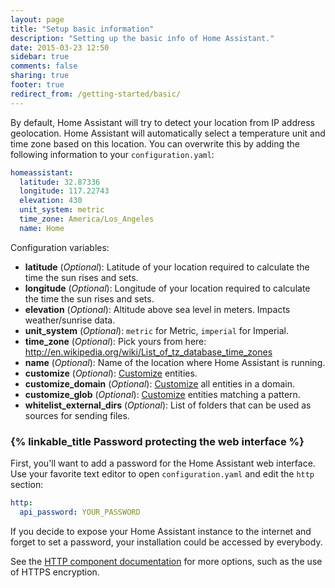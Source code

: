 ```yaml
---
layout: page
title: "Setup basic information"
description: "Setting up the basic info of Home Assistant."
date: 2015-03-23 12:50
sidebar: true
comments: false
sharing: true
footer: true
redirect_from: /getting-started/basic/
---
```


By default, Home Assistant will try to detect your location from IP address geolocation. Home Assistant will automatically select a temperature unit and time zone based on this location. You can overwrite this by adding the following information to your `configuration.yaml`:

```yaml
homeassistant:
  latitude: 32.87336
  longitude: 117.22743
  elevation: 430
  unit_system: metric
  time_zone: America/Los_Angeles
  name: Home
```

Configuration variables:

- **latitude** (*Optional*): Latitude of your location required to calculate the time the sun rises and sets.
- **longitude** (*Optional*): Longitude of your location required to calculate the time the sun rises and sets.
- **elevation** (*Optional*): Altitude above sea level in meters. Impacts weather/sunrise data. 
- **unit_system** (*Optional*): `metric` for Metric, `imperial` for Imperial.
- **time_zone** (*Optional*): Pick yours from here: http://en.wikipedia.org/wiki/List_of_tz_database_time_zones
- **name** (*Optional*): Name of the location where Home Assistant is running.
- **customize** (*Optional*): [Customize](/docs/configuration/customizing-devices/) entities.
- **customize_domain** (*Optional*): [Customize](/docs/configuration/customizing-devices/) all entities in a domain.
- **customize_glob** (*Optional*): [Customize](/docs/configuration/customizing-devices/) entities matching a pattern.
- **whitelist_external_dirs** (*Optional*): List of folders that can be used as sources for sending files.

### {% linkable_title Password protecting the web interface %}

First, you'll want to add a password for the Home Assistant web interface. Use your favorite text editor to open `configuration.yaml` and edit the `http` section:

```yaml
http:
  api_password: YOUR_PASSWORD
```

<p class='note warning'>
If you decide to expose your Home Assistant instance to the internet and forget to set a password, your installation could be accessed by everybody.
</p>

See the [HTTP component documentation](/components/http/) for more options, such as the use of HTTPS encryption.

